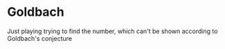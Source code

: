 # Goldbach
Just playing trying to find the number, which can't be shown according to Goldbach's conjecture
